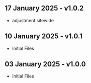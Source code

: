 ## 17 January 2025 - v1.0.2 ##
* adjustment sitewide

## 10 January 2025 - v1.0.1 ##

* Initial Files

## 03 January 2025 - v1.0.0 ##

* Initial Files
